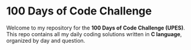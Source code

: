 # 100 Days of Code Challenge

Welcome to my repository for the **100 Days of Code Challenge (UPES)**.  
This repo contains all my daily coding solutions written in **C language**, organized by day and question.  



